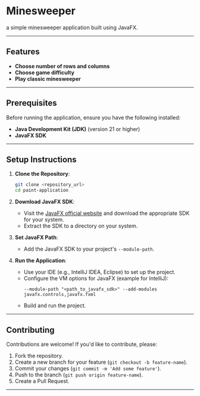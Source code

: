 # Minesweeper
a simple minesweeper application built using JavaFX. 

---

## Features

- **Choose number of rows and columns**
- **Choose game difficulty**
- **Play classic minesweeper**

---

## Prerequisites

Before running the application, ensure you have the following installed:

- **Java Development Kit (JDK)** (version 21 or higher)
- **JavaFX SDK**

---

## Setup Instructions

1. **Clone the Repository**:
   ```bash
   git clone <repository_url>
   cd paint-application
   ```

2. **Download JavaFX SDK**:
   - Visit the [JavaFX official website](https://openjfx.io) and download the appropriate SDK for your system.
   - Extract the SDK to a directory on your system.

3. **Set JavaFX Path**:
   - Add the JavaFX SDK to your project's `--module-path`.

4. **Run the Application**:
   - Use your IDE (e.g., IntelliJ IDEA, Eclipse) to set up the project.
   - Configure the VM options for JavaFX (example for IntelliJ):
     ```
     --module-path "<path_to_javafx_sdk>" --add-modules javafx.controls,javafx.fxml
     ```
   - Build and run the project.

---

## Contributing

Contributions are welcome! If you'd like to contribute, please:

1. Fork the repository.
2. Create a new branch for your feature (`git checkout -b feature-name`).
3. Commit your changes (`git commit -m 'Add some feature'`).
4. Push to the branch (`git push origin feature-name`).
5. Create a Pull Request.

---

